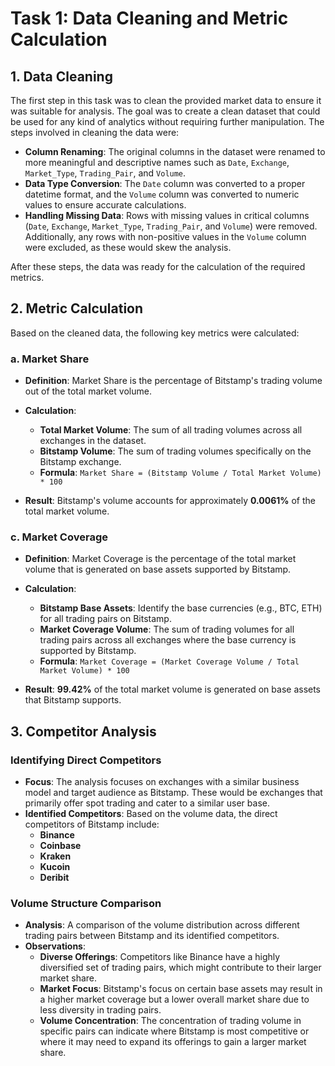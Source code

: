 # Task 1: Data Cleaning and Metric Calculation

## 1. Data Cleaning

The first step in this task was to clean the provided market data to ensure it was suitable for analysis. The goal was to create a clean dataset that could be used for any kind of analytics without requiring further manipulation. The steps involved in cleaning the data were:

- **Column Renaming**: The original columns in the dataset were renamed to more meaningful and descriptive names such as `Date`, `Exchange`, `Market_Type`, `Trading_Pair`, and `Volume`.
- **Data Type Conversion**: The `Date` column was converted to a proper datetime format, and the `Volume` column was converted to numeric values to ensure accurate calculations.
- **Handling Missing Data**: Rows with missing values in critical columns (`Date`, `Exchange`, `Market_Type`, `Trading_Pair`, and `Volume`) were removed. Additionally, any rows with non-positive values in the `Volume` column were excluded, as these would skew the analysis.

After these steps, the data was ready for the calculation of the required metrics.

## 2. Metric Calculation

Based on the cleaned data, the following key metrics were calculated:

### a. Market Share

- **Definition**: Market Share is the percentage of Bitstamp's trading volume out of the total market volume.
- **Calculation**:
  - **Total Market Volume**: The sum of all trading volumes across all exchanges in the dataset.
  - **Bitstamp Volume**: The sum of trading volumes specifically on the Bitstamp exchange.
  - **Formula**: `Market Share = (Bitstamp Volume / Total Market Volume) * 100`

- **Result**: Bitstamp's volume accounts for approximately **0.0061%** of the total market volume.

### c. Market Coverage

- **Definition**: Market Coverage is the percentage of the total market volume that is generated on base assets supported by Bitstamp.
- **Calculation**:
  - **Bitstamp Base Assets**: Identify the base currencies (e.g., BTC, ETH) for all trading pairs on Bitstamp.
  - **Market Coverage Volume**: The sum of trading volumes for all trading pairs across all exchanges where the base currency is supported by Bitstamp.
  - **Formula**: `Market Coverage = (Market Coverage Volume / Total Market Volume) * 100`

- **Result**: **99.42%** of the total market volume is generated on base assets that Bitstamp supports.

## 3. Competitor Analysis

### Identifying Direct Competitors

- **Focus**: The analysis focuses on exchanges with a similar business model and target audience as Bitstamp. These would be exchanges that primarily offer spot trading and cater to a similar user base.
- **Identified Competitors**: Based on the volume data, the direct competitors of Bitstamp include:
  - **Binance**
  - **Coinbase**
  - **Kraken**
  - **Kucoin**
  - **Deribit**

### Volume Structure Comparison

- **Analysis**: A comparison of the volume distribution across different trading pairs between Bitstamp and its identified competitors.
- **Observations**:
  - **Diverse Offerings**: Competitors like Binance have a highly diversified set of trading pairs, which might contribute to their larger market share.
  - **Market Focus**: Bitstamp's focus on certain base assets may result in a higher market coverage but a lower overall market share due to less diversity in trading pairs.
  - **Volume Concentration**: The concentration of trading volume in specific pairs can indicate where Bitstamp is most competitive or where it may need to expand its offerings to gain a larger market share.


